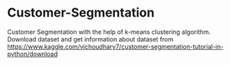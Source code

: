 # Customer-Segmentation
Customer Segmentation with the help of k-means clustering algorithm.
Download dataset and get information about dataset from https://www.kaggle.com/vjchoudhary7/customer-segmentation-tutorial-in-python/download
